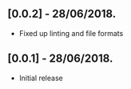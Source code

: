 ## [0.0.2] - 28/06/2018.

* Fixed up linting and file formats

## [0.0.1] - 28/06/2018.

* Initial release

